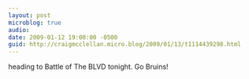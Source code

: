 ```yaml
---
layout: post
microblog: true
audio: 
date: 2009-01-12 19:00:00 -0500
guid: http://craigmcclellan.micro.blog/2009/01/13/t1114439298.html
---
```

heading to Battle of The BLVD tonight. Go Bruins!
